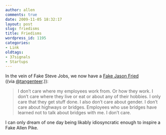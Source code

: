 ```yaml
---
author: allen
comments: true
date: 2009-11-05 18:32:17
layout: post
slug: friedisms
title: Friedisms
wordpress_id: 1195
categories:
- Link
oldtags:
- 37signals
- Startups
---
```


In the vein of Fake Steve Jobs, we now have a [Fake Jason Fried](http://friedisms.tumblr.com/) ((via [@tangenteer](https://twitter.com/tangenteer).)):


> I don’t care where my employees work from. Or how they work. I don’t care where they live or eat or about any of their hobbies. I only care that they get stuff done. I also don’t care about gender. I don’t care about highways or bridges. Employees who use bridges have learned not to talk about bridges with me. I don’t care.


I can only dream of one day being likably idiosyncratic enough to inspire a Fake Allen Pike.
